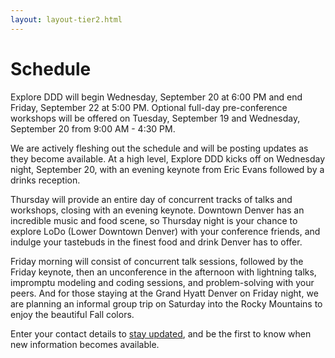 ```yaml
---
layout: layout-tier2.html
---
```

<div class="container section short workshops">
	<h1 class="section-header">Schedule</h1>
  <p class="copy">Explore DDD will begin Wednesday, September 20 at 6:00 PM and end Friday, September 22 at 5:00 PM. Optional full-day pre-conference workshops will be offered on Tuesday, September 19 and Wednesday, September 20 from 9:00 AM - 4:30 PM.</p>
  <p class="copy">We are actively fleshing out the schedule and will be posting updates as they become available. At a high level, Explore DDD kicks off on Wednesday night, September 20, with an evening keynote from Eric Evans followed by a drinks reception.</p>
  <p class="copy">Thursday will provide an entire day of concurrent tracks of talks and workshops, closing with an evening keynote. Downtown Denver has an incredible music and food scene, so Thursday night is your chance to explore LoDo (Lower Downtown Denver) with your conference friends, and indulge your tastebuds in the finest food and drink Denver has to offer.</p>
  <p class="copy">Friday morning will consist of concurrent talk sessions, followed by the Friday keynote, then an unconference in the afternoon with lightning talks, impromptu modeling and coding sessions, and problem-solving with your peers. And for those staying at the Grand Hyatt Denver on Friday night, we are planning an informal group trip on Saturday into the Rocky Mountains to enjoy the beautiful Fall colors.</p>
  <p class="copy">Enter your contact details to <a href="http://eepurl.com/cGAHQT">stay updated</a>, and be the first to know when new information becomes available.</p>
</div>